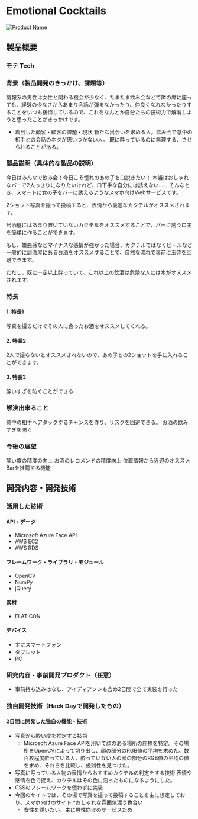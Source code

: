 # Emotional Cocktails

[![Product Name](https://raw.github.com/GabLeRoux/WebMole/master/ressources/WebMole_Youtube_Video.png)](https://www.youtube.com/channel/UC4PtjOfZTbVp9DwtJv82Lzg)

## 製品概要
### モテ Tech

### 背景（製品開発のきっかけ、課題等）
情報系の男性は女性と関わる機会が少なく、たまたま飲み会などで隣の席に座っても、経験の少なさからあまり会話が弾まなかったり、仲良くなれなかったりすることをいつも後悔しているので、これをなんとか自分たちの技術力で解消しようと思ったことがきっかけです。

- 着目した顧客・顧客の課題・現状
新たな出会いを求める人。飲み会で意中の相手との会話のネタが思いつかない人。
既に酔っているのに無理する、させられることがある。

### 製品説明（具体的な製品の説明）
今日はみんなで飲み会！今日こそ憧れのあの子を口説きたい！
本当はおしゃれなバーで2人っきりになりたいけれど、口下手な自分には誘えない......
そんなとき、スマートに女の子をバーに誘えるようなスマホ向けWebサービスです。

2ショット写真を撮って投稿すると、表情から最適なカクテルがオススメされます。

居酒屋にはあまり置いていないカクテルをオススメすることで、バーに誘う口実を簡単に作ることができます。

もし、嫌悪感などマイナスな感情が強かった場合、カクテルではなくビールなど一般的に居酒屋にあるお酒をオススメすることで、自然な流れで事前に玉砕を回避できます。

ただし、既に一定以上酔っていて、これ以上の飲酒は危険な人には水がオススメされます。

### 特長

#### 1. 特長1
写真を撮るだけでその人に合ったお酒をオススメしてくれる。

#### 2. 特長2
2人で撮らないとオススメされないので、あの子との2ショットを手に入れることができます。

#### 3. 特長3
酔いすぎを防ぐことができる

### 解決出来ること
意中の相手へアタックするチャンスを作り、リスクを回避できる。
お酒の飲みすぎを防ぐ

### 今後の展望
酔い度の精度の向上
お酒のレコメンドの精度向上
位置情報から近辺のオススメBarを推薦する機能

## 開発内容・開発技術
### 活用した技術
#### API・データ

* Microsoft Azure Face API
* AWS EC2
* AWS RDS

#### フレームワーク・ライブラリ・モジュール
* OpenCV
* NumPy
* jQuery

#### 素材
* FLATICON

#### デバイス
*  主にスマートフォン
*  タブレット
* PC

### 研究内容・事前開発プロダクト（任意）
* 事前持ち込みはなし、アイディアソンも含め2日間で全て実装を行った


### 独自開発技術（Hack Dayで開発したもの）
#### 2日間に開発した独自の機能・技術

* 写真から酔い度を推定する技術
    * Microsoft Azure Face APIを用いて顔のある場所の座標を特定。その場所をOpenCVによって切り出し、顔の部分のRGB値の平均を求めた。数百枚程度酔っている人、酔っていない人の顔の部分のRGB値の平均の値を求め、それらを比較し、規則性を見つけた。
* 写真に写っている人物の表情からおすすめカクテルの判定をする技術
表情や感情を色で捉え、カクテルはその色に沿ったものになるようにした。
* CSSのフレームワークを使わずに実装
* 今回のサイトでは、その場で写真を撮って投稿することを主に想定しており、スマホ向けのサイト
*おしゃれな雰囲気漂う色合い
    * 女性を誘いたい、主に男性向けのサービスため
